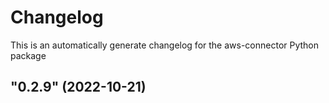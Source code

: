 # Changelog

This is an automatically generate changelog for the aws-connector Python package

## "0.2.9" (2022-10-21)

